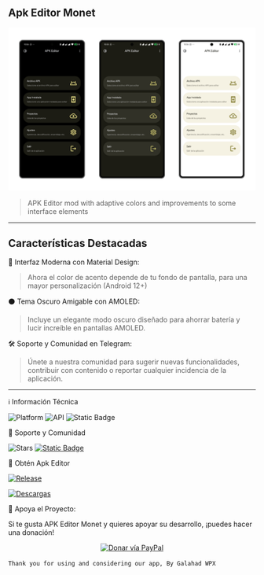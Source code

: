 ## Apk Editor Monet
![alt text](https://raw.githubusercontent.com/WaifuPX-DG/Apk-Editor-Monet/refs/heads/main/App/Resources/apkeditorwpx.png)

> APK Editor mod with adaptive colors and improvements to some interface elements 
----
## Características Destacadas
🎨 Interfaz Moderna con Material Design:
> Ahora el color de acento depende de tu fondo de pantalla, para una mayor personalización (Android 12+)

⚫ Tema Oscuro Amigable con AMOLED:
> Incluye un elegante modo oscuro diseñado para ahorrar batería y lucir increíble en pantallas AMOLED.

🛠️ Soporte y Comunidad en Telegram:
> Únete a nuestra comunidad para sugerir nuevas funcionalidades, contribuir con contenido o reportar cualquier incidencia de la aplicación.

----

ℹ️ Información Técnica

![Platform](https://img.shields.io/badge/android-platform?style=for-the-badge&label=platform&labelColor=%23212121&color=3DDC84)
![API](https://img.shields.io/badge/31%2B-dg?style=for-the-badge&logo=android&logoColor=%233DDC84&label=API&labelColor=%23212121&color=%233DDC84&link=t.me%2Fwaifupx_official)
![Static Badge](https://img.shields.io/badge/3-gg?style=for-the-badge&logo=materialdesign&logoColor=Ffffff&label=Material%20Design&labelColor=%23526CFE&color=%23526CFE)



🌟 Soporte y Comunidad

![Stars](https://img.shields.io/github/stars/WaifuPX-DG/Apk-Editor-Monet?style=for-the-badge&logoColor=%23FF0069&labelColor=%23FF9E0F&color=212121)
[![Static Badge](https://img.shields.io/badge/Telegram-channel-gg?style=for-the-badge&logo=Telegram&logoColor=Ffffff&labelColor=%2326A5E4&color=212121)](https://t.me/waifupx_official)

📲 Obtén Apk Editor

[![Release](https://img.shields.io/github/v/release/WaifuPX-DG/Apk-Editor-Monet?display_name=tag&style=for-the-badge&logo=github&labelColor=21262d&color=1f6feb)](https://github.com/WaifuPX-DG/Apk-Editor-Monet/releases/latest)

[![Descargas](https://img.shields.io/github/downloads/WaifuPX-DG/Apk-Editor-Monet/total?style=for-the-badge&labelColor=%23512BD4&color=212121)](https://github.com/WaifuPX-DG/Apk-Editor-Monet/releases)

 
💖 Apoya el Proyecto:

Si te gusta APK Editor Monet y quieres apoyar su desarrollo, ¡puedes hacer una donación!
<p align="center">

<a href="https://paypal.me/WaifuPX">
<img src="https://github.com/aha999/DonateButtons/blob/1371730702589476cbd31790685ded66857a1f08/Paypal.png" width="175" alt="Donar vía PayPal">
</a>

```Thank you for using and considering our app, By Galahad WPX```
</p>
 
